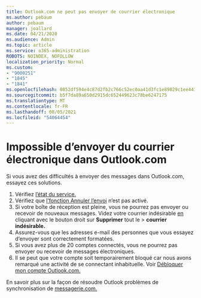 ```yaml
---
title: Outlook.com ne peut pas envoyer de courrier électronique
ms.author: pebaum
author: pebaum
manager: joallard
ms.date: 04/21/2020
ms.audience: Admin
ms.topic: article
ms.service: o365-administration
ROBOTS: NOINDEX, NOFOLLOW
localization_priority: Normal
ms.custom:
- "9000251"
- "1845"
- "1841"
ms.openlocfilehash: 0852df594e4c87d2fb2c766c52ec0aa41d3fc1e89029c1ee4417cfffebbe7352
ms.sourcegitcommit: b5f7da89a650d2915dc652449623c78be6247175
ms.translationtype: MT
ms.contentlocale: fr-FR
ms.lasthandoff: 08/05/2021
ms.locfileid: "54064454"
---
```

# <a name="unable-to-send-email-in-outlookcom"></a>Impossible d’envoyer du courrier électronique dans Outlook.com

Si vous avez des difficultés à envoyer des messages dans Outlook.com, essayez ces solutions.

1. Vérifiez [l’état du service.](https://go.microsoft.com/fwlink/p/?linkid=837482) 
2. Vérifiez que [l’fonction Annuler l’envoi](https://outlook.live.com/mail/options/mail/messageContent/undoSend) n’est pas activé.
3. Si votre boîte de réception est pleine, vous ne pourrez pas envoyer ou recevoir de nouveaux messages. Videz votre courrier indésirable [en](https://outlook.live.com/mail/junkemail) cliquant avec le bouton droit sur **Supprimer** tout le  >  **courrier indésirable.**
4. Assurez-vous que les adresses e-mail des personnes que vous essayez d’envoyer sont correctement formatées.
5. Si vous avez plus de 20 comptes connectés, vous ne pourrez pas envoyer ou recevoir de messages électroniques.
6. Il se peut que votre compte soit temporairement bloqué car nous avons remarqué une activité de se connectant inhabituelle. Voir [Débloquer mon compte Outlook.com.](https://support.office.com/article/f4ad2701-d166-4d8b-8a6a-9af2a1f8a4c4)

En savoir plus sur la façon de résoudre Outlook problèmes de synchronisation de [messagerie.com.](https://support.office.com/article/d39e3341-8d79-4bf1-b3c7-ded602233642)
